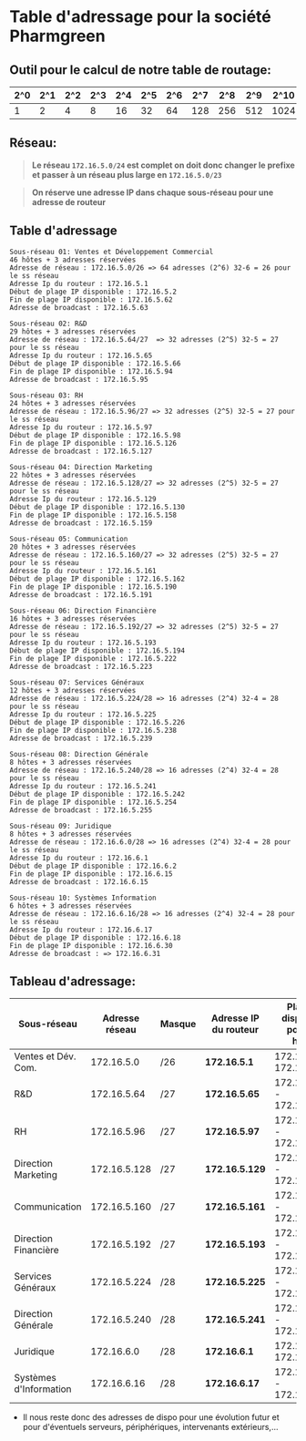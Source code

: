 # Table d'adressage pour la société Pharmgreen

## Outil pour le calcul de notre table de routage:

| **2^0** | **2^1** | **2^2** | **2^3** | **2^4** | **2^5** | **2^6** | **2^7** | **2^8** | **2^9** | **2^10** | **2^11** |
|---------|---------|---------|---------|---------|---------|---------|---------|---------|---------|----------|----------|
| 1       | 2       | 4       | 8       | 16      | 32      | 64      | 128     | 256     | 512     | 1024     | 2048     |

## Réseau: 

> **Le réseau `172.16.5.0/24` est complet on doit donc changer le prefixe et passer à un réseau plus large en `172.16.5.0/23`**

> **On réserve une adresse IP dans chaque sous-réseau pour une adresse de routeur**

## Table d'adressage
```
Sous-réseau 01: Ventes et Développement Commercial
46 hôtes + 3 adresses réservées
Adresse de réseau : 172.16.5.0/26 => 64 adresses (2^6) 32-6 = 26 pour le ss réseau
Adresse Ip du routeur : 172.16.5.1
Début de plage IP disponible : 172.16.5.2
Fin de plage IP disponible : 172.16.5.62
Adresse de broadcast : 172.16.5.63
```
```
Sous-réseau 02: R&D
29 hôtes + 3 adresses réservées
Adresse de réseau : 172.16.5.64/27  => 32 adresses (2^5) 32-5 = 27 pour le ss réseau
Adresse Ip du routeur : 172.16.5.65
Début de plage IP disponible : 172.16.5.66
Fin de plage IP disponible : 172.16.5.94
Adresse de broadcast : 172.16.5.95
```
```
Sous-réseau 03: RH
24 hôtes + 3 adresses réservées
Adresse de réseau : 172.16.5.96/27 => 32 adresses (2^5) 32-5 = 27 pour le ss réseau
Adresse Ip du routeur : 172.16.5.97
Début de plage IP disponible : 172.16.5.98
Fin de plage IP disponible : 172.16.5.126
Adresse de broadcast : 172.16.5.127
```
```
Sous-réseau 04: Direction Marketing
22 hôtes + 3 adresses réservées
Adresse de réseau : 172.16.5.128/27 => 32 adresses (2^5) 32-5 = 27 pour le ss réseau
Adresse Ip du routeur : 172.16.5.129
Début de plage IP disponible : 172.16.5.130
Fin de plage IP disponible : 172.16.5.158
Adresse de broadcast : 172.16.5.159
```
```
Sous-réseau 05: Communication
20 hôtes + 3 adresses réservées
Adresse de réseau : 172.16.5.160/27 => 32 adresses (2^5) 32-5 = 27 pour le ss réseau
Adresse Ip du routeur : 172.16.5.161
Début de plage IP disponible : 172.16.5.162
Fin de plage IP disponible : 172.16.5.190
Adresse de broadcast : 172.16.5.191
```
```
Sous-réseau 06: Direction Financière
16 hôtes + 3 adresses réservées
Adresse de réseau : 172.16.5.192/27 => 32 adresses (2^5) 32-5 = 27 pour le ss réseau
Adresse Ip du routeur : 172.16.5.193
Début de plage IP disponible : 172.16.5.194
Fin de plage IP disponible : 172.16.5.222
Adresse de broadcast : 172.16.5.223
```
```
Sous-réseau 07: Services Généraux 
12 hôtes + 3 adresses réservées
Adresse de réseau : 172.16.5.224/28 => 16 adresses (2^4) 32-4 = 28 pour le ss réseau
Adresse Ip du routeur : 172.16.5.225
Début de plage IP disponible : 172.16.5.226
Fin de plage IP disponible : 172.16.5.238
Adresse de broadcast : 172.16.5.239
```
```
Sous-réseau 08: Direction Générale
8 hôtes + 3 adresses réservées
Adresse de réseau : 172.16.5.240/28 => 16 adresses (2^4) 32-4 = 28 pour le ss réseau
Adresse Ip du routeur : 172.16.5.241
Début de plage IP disponible : 172.16.5.242
Fin de plage IP disponible : 172.16.5.254
Adresse de broadcast : 172.16.5.255
```
```
Sous-réseau 09: Juridique
8 hôtes + 3 adresses réservées
Adresse de réseau : 172.16.6.0/28 => 16 adresses (2^4) 32-4 = 28 pour le ss réseau
Adresse Ip du routeur : 172.16.6.1
Début de plage IP disponible : 172.16.6.2
Fin de plage IP disponible : 172.16.6.15
Adresse de broadcast : 172.16.6.15
```
```
Sous-réseau 10: Systèmes Information
6 hôtes + 3 adresses réservées
Adresse de réseau : 172.16.6.16/28 => 16 adresses (2^4) 32-4 = 28 pour le ss réseau
Adresse Ip du routeur : 172.16.6.17
Début de plage IP disponible : 172.16.6.18
Fin de plage IP disponible : 172.16.6.30
Adresse de broadcast : => 172.16.6.31
```
## Tableau d'adressage:

| **Sous-réseau**             | **Adresse réseau** | **Masque** | **Adresse IP du routeur** | **Plage IP disponible pour les hôtes** | **Adresse de broadcast** |
|-----------------------------|--------------------|------------|---------------------------|----------------------------------------|--------------------------|
| Ventes et Dév. Com.         | 172.16.5.0         | /26        | **172.16.5.1**            | 172.16.5.2 - 172.16.5.62               | 172.16.5.63              |
| R&D                         | 172.16.5.64        | /27        | **172.16.5.65**           | 172.16.5.66 - 172.16.5.94              | 172.16.5.95              |
| RH                          | 172.16.5.96        | /27        | **172.16.5.97**           | 172.16.5.98 - 172.16.5.126             | 172.16.5.127             |
| Direction Marketing         | 172.16.5.128       | /27        | **172.16.5.129**          | 172.16.5.130 - 172.16.5.158            | 172.16.5.159             |
| Communication               | 172.16.5.160       | /27        | **172.16.5.161**          | 172.16.5.162 - 172.16.5.190            | 172.16.5.191             |
| Direction Financière        | 172.16.5.192       | /27        | **172.16.5.193**          | 172.16.5.194 - 172.16.5.222            | 172.16.5.223             |
| Services Généraux           | 172.16.5.224       | /28        | **172.16.5.225**          | 172.16.5.226 - 172.16.5.238            | 172.16.5.239             |
| Direction Générale          | 172.16.5.240       | /28        | **172.16.5.241**          | 172.16.5.242 - 172.16.5.254            | 172.16.5.255             |
| Juridique                   | 172.16.6.0         | /28        | **172.16.6.1**            | 172.16.6.2 - 172.16.6.16               | 172.16.6.15              |
| Systèmes d'Information      | 172.16.6.16        | /28        | **172.16.6.17**           | 172.16.6.18 - 172.16.6.30              | 172.16.6.31              |


- Il nous reste donc des adresses de dispo pour une évolution futur et pour d'éventuels serveurs, périphériques, intervenants extérieurs,...
